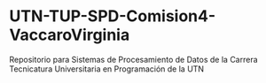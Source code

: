 # UTN-TUP-SPD-Comision4-VaccaroVirginia
Repositorio para Sistemas de Procesamiento de Datos de la Carrera Tecnicatura Universitaria en Programación de la UTN

